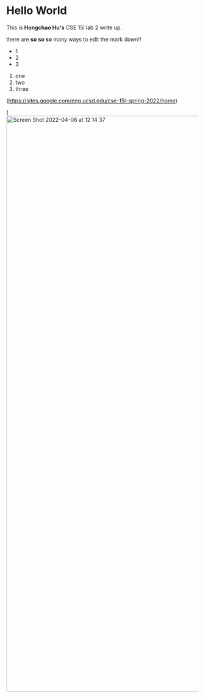 # Hello World

This is **Hongchao Hu's** CSE 15l lab 2 write up.

there are **so so so** many ways to edit the mark down!!

* 1
* 2
* 3

1. one
2. two
3. three

<class>(https://sites.google.com/eng.ucsd.edu/cse-15l-spring-2022/home)

<screenshot>(<img width="1512" alt="Screen Shot 2022-04-08 at 12 14 37" src="https://user-images.githubusercontent.com/91580944/162516042-6492da87-0f85-4b1b-9c90-a28b13429157.png">

